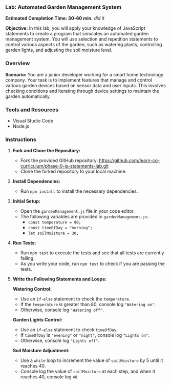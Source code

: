 ### Lab: Automated Garden Management System

**Estimated Completion Time: 30-60 min.**
_did it_

**Objective:**
In this lab, you will apply your knowledge of JavaScript statements to create a program that simulates an automated garden management system. You will use selection and repetition statements to control various aspects of the garden, such as watering plants, controlling garden lights, and adjusting the soil moisture level.

### Overview

**Scenario:**
You are a junior developer working for a smart home technology company. Your task is to implement features that manage and control various garden devices based on sensor data and user inputs. This involves checking conditions and iterating through device settings to maintain the garden automatically.

### Tools and Resources

- Visual Studio Code
- Node.js 

### Instructions

1. **Fork and Clone the Repository:**
   - Fork the provided GitHub repository: https://github.com/learn-co-curriculum/phase-0-js-statements-lab.git
   - Clone the forked repository to your local machine.

2. **Install Dependencies:**
   - Run `npm install` to install the necessary dependencies.

3. **Initial Setup:**
   - Open the `gardenManagement.js` file in your code editor.
   - The following variables are provided in `gardenManagement.js`:
     - `const temperature = 90;`
     - `const timeOfDay = "morning";`
     - `let soilMoisture = 30;`

4. **Run Tests:**
   - Run `npm test` to execute the tests and see that all tests are currently failing.
   - As you write your code, run `npm test` to check if you are passing the tests.

5. **Write the Following Statements and Loops:**

   **Watering Control:**
   - Use an `if-else` statement to check the `temperature`.
   - If the `temperature` is greater than 80, console log `"Watering on"`.
   - Otherwise, console log `"Watering off"`.

   **Garden Lights Control:**
   - Use an `if-else` statement to check `timeOfDay`.
   - If `timeOfDay` is `"evening"` or `"night"`, console log `"Lights on"`.
   - Otherwise, console log `"Lights off"`.

   **Soil Moisture Adjustment:**
   - Use a `while` loop to increment the value of `soilMoisture` by 5 until it reaches 40.
   - Console log the value of `soilMoisture` at each step, and when it reaches 40, console log `40`.
